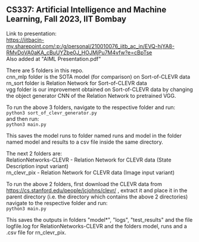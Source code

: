 ## CS337: Artificial Intelligence and Machine Learning, Fall 2023, IIT Bombay

Link to presentation: <br/>
https://iitbacin-my.sharepoint.com/:p:/g/personal/210010076_iitb_ac_in/EVQ-hjYA8-RMvDoVA0aKA_cBuUYZbe0J_HOJMjPu7M4vfw?e=cBpTse <br/>
Also added at "AIML Presentation.pdf"

There are 5 folders in this repo. <br/>
cnn_mlp folder is the SOTA model (for comparison) on Sort-of-CLEVR data <br/>
rn_sort folder is Relation Network for Sort-of-CLEVR data <br/>
vgg folder is our improvement obtained on Sort-of-CLEVR data by changing the object generator CNN of the Relation Network to pretrained VGG. <br/>

To run the above 3 folders, navigate to the respective folder and run: <br/>
```python3 sort_of_clevr_generator.py``` <br/> 
and then run: <br/>
```python3 main.py```

This saves the model runs to folder named runs and model in the folder named model and results to a csv file inside the same directory. <br/>

The next 2 folders are: <br/>
RelationNetworks-CLEVR - Relation Network for CLEVR data (State Description input variant) <br/>
rn_clevr_pix - Relation Network for CLEVR data (Image input variant) <br/>

To run the above 2 folders, first download the CLEVR data from https://cs.stanford.edu/people/jcjohns/clevr/ , extract it and place it in the parent directory (i.e. the directory which contains the above 2 directories) <br/>
navigate to the respective folder and run: <br/>
```python3 main.py``` <br/>

This saves the outputs in folders "model*", "logs", "test_results" and the file logfile.log for RelationNetworks-CLEVR and the folders model, runs and a .csv file for rn_clevr_pix. 
